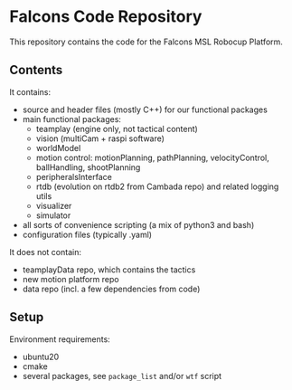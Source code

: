 # Falcons Code Repository

This repository contains the code for the Falcons MSL Robocup Platform.

## Contents

It contains:
* source and header files (mostly C++) for our functional packages
* main functional packages:
    * teamplay (engine only, not tactical content)
    * vision (multiCam + raspi software)
    * worldModel
    * motion control: motionPlanning, pathPlanning, velocityControl, ballHandling, shootPlanning
    * peripheralsInterface
    * rtdb (evolution on rtdb2 from Cambada repo) and related logging utils
    * visualizer
    * simulator
* all sorts of convenience scripting (a mix of python3 and bash)
* configuration files (typically .yaml)

It does not contain:
* teamplayData repo, which contains the tactics
* new motion platform repo
* data repo (incl. a few dependencies from code)

## Setup

Environment requirements:
* ubuntu20
* cmake
* several packages, see `package_list` and/or `wtf` script


